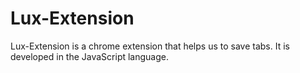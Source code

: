 # Lux-Extension 
Lux-Extension is a chrome extension that helps us to save tabs. It is developed in the JavaScript language.
